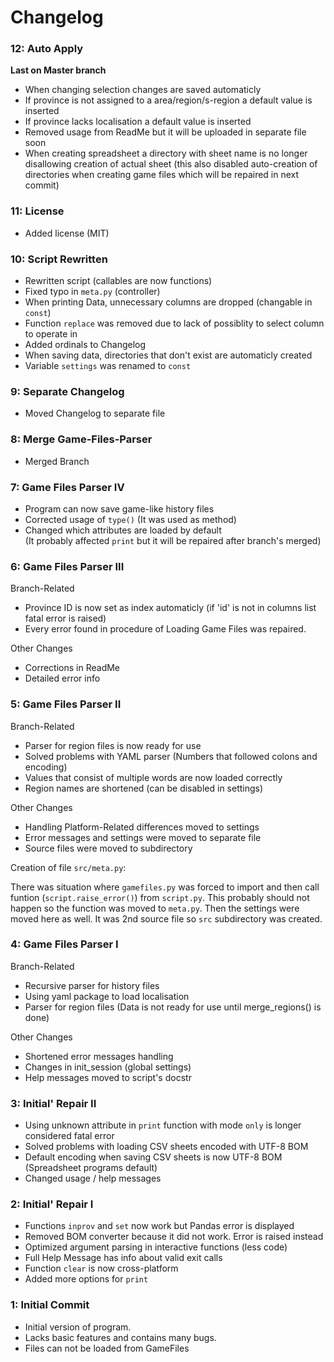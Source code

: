 # Changelog

### 12: Auto Apply

**Last on Master branch**
- When changing selection changes are saved automaticly
- If province is not assigned to a area/region/s-region a default value is inserted
- If province lacks localisation a default value is inserted
- Removed usage from ReadMe but it will be uploaded in separate file soon
- When creating spreadsheet a directory with sheet name is no longer disallowing creation of actual sheet (this also disabled auto-creation of directories when creating game files which will be repaired in next commit)



### 11: License
- Added license (MIT)



### 10: Script Rewritten

- Rewritten script (callables are now functions)
- Fixed typo in `meta.py` (controller)
- When printing Data, unnecessary columns are dropped (changable in `const`)
- Function `replace` was removed due to lack of possiblity to select column to operate in
- Added ordinals to Changelog
- When saving data, directories that don't exist are automaticly created
- Variable `settings` was renamed to `const`



### 9: Separate Changelog

- Moved Changelog to separate file



### 8: Merge Game-Files-Parser

- Merged Branch



### 7: Game Files Parser IV

- Program can now save game-like history files
- Corrected usage of `type()` (It was used as method)
- Changed which attributes are loaded by default  
(It probably affected `print` but it will be repaired after branch's merged)



### 6: Game Files Parser III

Branch-Related
- Province ID is now set as index automaticly (if 'id' is not in columns list fatal error is raised)
- Every error found in procedure of Loading Game Files was repaired.

Other Changes
- Corrections in ReadMe
- Detailed error info



### 5: Game Files Parser II

Branch-Related
- Parser for region files is now ready for use
- Solved problems with YAML parser (Numbers that followed colons and encoding)
- Values that consist of multiple words are now loaded correctly
- Region names are shortened (can be disabled in settings)

Other Changes
- Handling Platform-Related differences moved to settings
- Error messages and settings were moved to separate file
- Source files were moved to subdirectory

Creation of file `src/meta.py`:

There was situation where `gamefiles.py` was forced to import and then call funtion (`script.raise_error()`) from `script.py`. This probably should not happen so the function was moved to `meta.py`. Then the settings were moved here as well. It was 2nd source file so `src` subdirectory was created.



### 4: Game Files Parser I

Branch-Related
- Recursive parser for history files
- Using yaml package to load localisation
- Parser for region files (Data is not ready for use until merge_regions() is done)

Other Changes
- Shortened error messages handling
- Changes in init_session (global settings)
- Help messages moved to script's docstr



### 3: Initial' Repair II

- Using unknown attribute in `print` function with mode `only` is longer considered fatal error
- Solved problems with loading CSV sheets encoded with UTF-8 BOM
- Default encoding when saving CSV sheets is now UTF-8 BOM (Spreadsheet programs default)
- Changed usage / help messages



### 2: Initial' Repair I

- Functions `inprov` and `set` now work but Pandas error is displayed
- Removed BOM converter because it did not work. Error is raised instead
- Optimized argument parsing in interactive functions (less code)
- Full Help Message has info about valid exit calls
- Function `clear` is now cross-platform
- Added more options for `print`



### 1: Initial Commit

- Initial version of program.
- Lacks basic features and contains many bugs.
- Files can not be loaded from GameFiles
